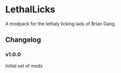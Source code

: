# LethalLicks

A modpack for the lethaly licking lads of Brian Gang.

## Changelog

### v1.0.0

Initial set of mods